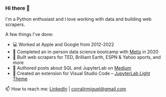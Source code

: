### Hi there 👋

I'm a Python enthusiast and I love working with data and building web scrapers.  

A few things I've done:
- 💻 Worked at Apple and Google from 2012-2022
- 🔭 Completed an in-person data science bootcamp with [Metis](https://www.thisismetis.com/data-science-bootcamps) in 2020
- 🤖 Built web scrapers for TED, Brilliant Earth, ESPN & Yahoo sports, and more
- 📝 Authored posts about SQL and JupyterLab on [Medium](https://medium.com/@corraljrmiguel)
- 🎨 Created an extension for Visual Studio Code – [JupyterLab Light Theme](https://marketplace.visualstudio.com/items?itemName=MiguelCorralJr.jupyterlab-light-theme)


📫 How to reach me: [LinkedIn](https://www.linkedin.com/in/miguelcorraljr/) | <corraljrmiguel@gmail.com>

<!--

- 🔭 I’m currently working on ...
- 🌱 I’m currently learning ...
- 💬 Ask me about ...
- 📫 How to reach me: ...

-->
